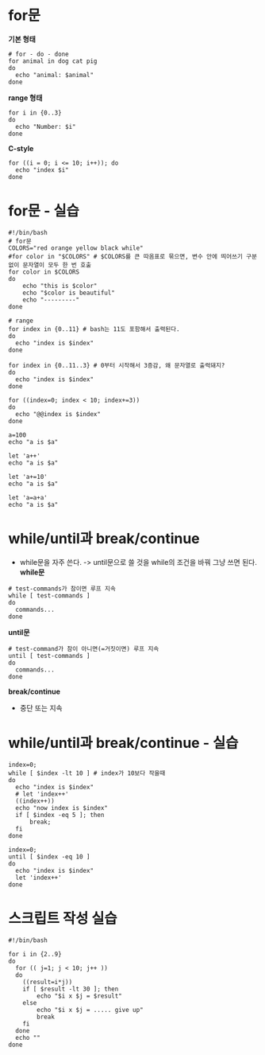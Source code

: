 # for문
**기본 형태**
```shell
# for - do - done
for animal in dog cat pig
do
  echo "animal: $animal"
done
```

**range 형태**
```shell
for i in {0..3}
do
  echo "Number: $i"
done
```

**C-style**
```shell
for ((i = 0; i <= 10; i++)); do
  echo "index $i"
done
```

# for문 - 실습
```shell
#!/bin/bash
# for문
COLORS="red orange yellow black while"
#for color in "$COLORS" # $COLORS를 큰 따옴표로 묶으면, 변수 안에 띄어쓰기 구분 없이 문자열이 모두 한 번 호출
for color in $COLORS 
do
    echo "this is $color"
    echo "$color is beautiful"
    echo "---------"
done

# range 
for index in {0..11} # bash는 11도 포함해서 출력된다.
do
  echo "index is $index"
done

for index in {0..11..3} # 0부터 시작해서 3증감, 왜 문자열로 출력돼지?
do
  echo "index is $index"
done

for ((index=0; index < 10; index+=3))
do
  echo "@@index is $index"
done

a=100
echo "a is $a"

let 'a++'
echo "a is $a"

let 'a+=10'
echo "a is $a"

let 'a=a+a'
echo "a is $a"
```

# while/until과 break/continue
- while문을 자주 쓴다. -> until문으로 쓸 것을 while의 조건을 바꿔 그냥 쓰면 된다.
**while문**
```shell
# test-commands가 참이면 루프 지속
while [ test-commands ]
do
  commands...
done
```

**until문**
```shell
# test-command가 참이 아니면(=거짓이면) 루프 지속
until [ test-commands ]
do
  commands...
done
```

**break/continue**
- 중단 또는 지속 

# while/until과 break/continue - 실습
```shell
index=0;
while [ $index -lt 10 ] # index가 10보다 작을때
do
  echo "index is $index"
  # let 'index++'
  ((index++))
  echo "now index is $index"
  if [ $index -eq 5 ]; then
      break;
  fi
done

index=0;
until [ $index -eq 10 ] 
do
  echo "index is $index"
  let 'index++'
done
```

# 스크립트 작성 실습
```shell
#!/bin/bash

for i in {2..9}
do
  for (( j=1; j < 10; j++ ))
  do
    ((result=i*j))
    if [ $result -lt 30 ]; then
        echo "$i x $j = $result"
    else 
        echo "$i x $j = ..... give up"
        break
    fi
  done
  echo ""
done
```
